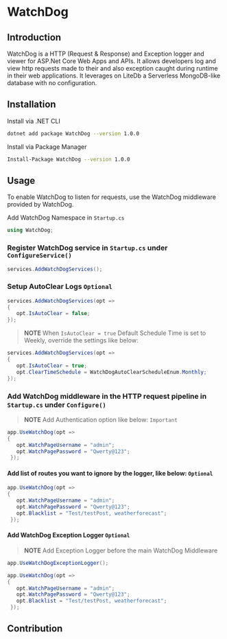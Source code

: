 # WatchDog


## Introduction

WatchDog is a HTTP (Request & Response) and Exception logger and viewer for ASP.Net Core Web Apps and APIs. It allows developers log and view http requests made to their and also exception caught during runtime in their web applications.
It leverages on LiteDb a Serverless MongoDB-like database with no configuration.
 
## Installation

Install via .NET CLI

```bash
dotnet add package WatchDog --version 1.0.0
```
Install via Package Manager

```bash
Install-Package WatchDog --version 1.0.0
```



## Usage
To enable WatchDog to listen for requests, use the WatchDog middleware provided by WatchDog.

Add WatchDog Namespace in `Startup.cs`

```c#
using WatchDog;
```



### Register WatchDog service in `Startup.cs` under `ConfigureService()`

```c#
services.AddWatchDogServices();
```



### Setup AutoClear Logs `Optional`

```c#
services.AddWatchDogServices(opt => 
{ 
   opt.IsAutoClear = false; 
});
```



>**NOTE**
>When `IsAutoClear = true`
>Default Schedule Time is set to Weekly,  override the settings like below:


```c#
services.AddWatchDogServices(opt => 
{ 
   opt.IsAutoClear = true;
   opt.ClearTimeSchedule = WatchDogAutoClearScheduleEnum.Monthly;
});
```



### Add WatchDog middleware in the HTTP request pipeline in `Startup.cs` under `Configure()`


>**NOTE**
>Add Authentication option like below: `Important`


```c#
app.UseWatchDog(opt => 
{ 
   opt.WatchPageUsername = "admin"; 
   opt.WatchPagePassword = "Qwerty@123"; 
 });
```


#### Add list of routes you want to ignore by the logger, like below: `Optional`

```c#
app.UseWatchDog(opt => 
{ 
   opt.WatchPageUsername = "admin"; 
   opt.WatchPagePassword = "Qwerty@123"; 
   opt.Blacklist = "Test/testPost, weatherforecast";
 });
```


#### Add WatchDog Exception Logger `Optional`

>**NOTE**
>Add Exception Logger before the main WatchDog Middleware


```c#
app.UseWatchDogExceptionLogger();

app.UseWatchDog(opt => 
{ 
   opt.WatchPageUsername = "admin"; 
   opt.WatchPagePassword = "Qwerty@123"; 
   opt.Blacklist = "Test/testPost, weatherforecast";
 });
```


## Contribution
